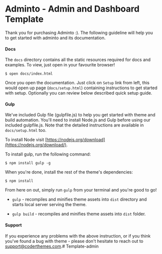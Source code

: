 
# Adminto - Admin and Dashboard Template

Thank you for purchasing Adminto :). The following guideline will help you to get started with adminto and its documentation.

#### Docs

The `docs` directory contains all the static resources required for docs and examples. To view, just open in your favourite browser!
```
$ open docs/index.html
```

Once you open the documentation. Just click on `Setup` link from left, this would open up page (`docs/setup.html`) containing instructions to get started with setup. Optionally you can review below described quick setup guide.


#### Gulp

We've included Gulp file (gulpfile.js) to help you get started with theme and build automation. You'll need to install Node.js and Gulp before using our included gulpfile.js. Note that the detailed instructions are available in `docs/setup.html` too.

To install Node visit [https://nodejs.org/download](https://nodejs.org/download/).

To install gulp, run the following command:
```
$ npm install gulp -g
```

When you're done, install the rest of the theme's dependencies:
```
$ npm install
```

From here on out, simply run `gulp` from your terminal and you're good to go!

+  `gulp` - recompiles and minifies theme assets into `dist` directory and starts local server serving the theme.

+  `gulp build` - recompiles and minifies theme assets into `dist` folder.

  
#### Support

If you experience any problems with the above instruction, or if you think you've found a bug with theme - please don't hesitate to reach out to support@coderthemes.com.# Template-admin
